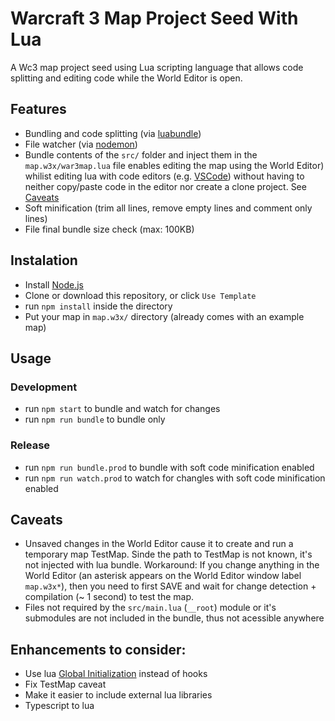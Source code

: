 # Warcraft 3 Map Project Seed With Lua

A Wc3 map project seed using Lua scripting language that allows code splitting and editing code while the World Editor is open.

## Features
* Bundling and code splitting
(via [luabundle](https://github.com/Benjamin-Dobell/luabundle))
* File watcher (via [nodemon](https://github.com/remy/nodemon))
* Bundle contents of the `src/` folder and inject them in the `map.w3x/war3map.lua` file enables editing the map using the World Editor) whilist editing lua with code editors (e.g. [VSCode](https://code.visualstudio.com)) without having to neither copy/paste code in the editor nor create a clone project. See [Caveats](#caveats)
* Soft minification (trim all lines, remove empty lines and comment only lines)
* File final bundle size check (max: 100KB)

## Instalation
* Install [Node.js](https://nodejs.org/en/download/)
* Clone or download this repository, or click `Use Template`
* run `npm install` inside the directory
* Put your map in `map.w3x/` directory (already comes with an example map)

## Usage
### Development
* run `npm start` to bundle and watch for changes
* run `npm run bundle` to bundle only
### Release
* run `npm run bundle.prod` to bundle with soft code minification enabled
* run `npm run watch.prod` to watch for changles  with soft code minification enabled

## Caveats

* Unsaved changes in the World Editor cause it to create and run a temporary map TestMap. Sinde the path to TestMap is not known, it's not injected with lua bundle. Workaround: If you change anything in the World Editor (an asterisk appears on the World Editor window label `map.w3x*`), then you need to first SAVE and wait for change detection + compilation (~ 1 second) to test the map.
* Files not required by the `src/main.lua` (`__root`) module or it's submodules are not included in the bundle, thus not acessible anywhere

## Enhancements to consider:
* Use lua [Global Initialization](https://www.hiveworkshop.com/threads/lua-global-initialization.317099/) instead of hooks
* Fix TestMap caveat
* Make it easier to include external lua libraries
* Typescript to lua